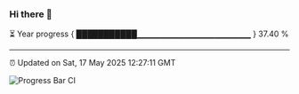 ### Hi there 👋

⏳ Year progress { ███████████▁▁▁▁▁▁▁▁▁▁▁▁▁▁▁▁▁▁▁ } 37.40 %

---

⏰ Updated on Sat, 17 May 2025 12:27:11 GMT

![Progress Bar CI](https://github.com/liununu/liununu/workflows/Progress%20Bar%20CI/badge.svg)
